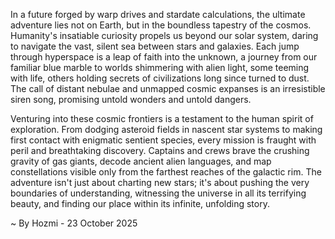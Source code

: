 
In a future forged by warp drives and stardate calculations, the ultimate adventure lies not on Earth, but in the boundless tapestry of the cosmos. Humanity's insatiable curiosity propels us beyond our solar system, daring to navigate the vast, silent sea between stars and galaxies. Each jump through hyperspace is a leap of faith into the unknown, a journey from our familiar blue marble to worlds shimmering with alien light, some teeming with life, others holding secrets of civilizations long since turned to dust. The call of distant nebulae and unmapped cosmic expanses is an irresistible siren song, promising untold wonders and untold dangers.

Venturing into these cosmic frontiers is a testament to the human spirit of exploration. From dodging asteroid fields in nascent star systems to making first contact with enigmatic sentient species, every mission is fraught with peril and breathtaking discovery. Captains and crews brave the crushing gravity of gas giants, decode ancient alien languages, and map constellations visible only from the farthest reaches of the galactic rim. The adventure isn't just about charting new stars; it's about pushing the very boundaries of understanding, witnessing the universe in all its terrifying beauty, and finding our place within its infinite, unfolding story.

~ By Hozmi - 23 October 2025
